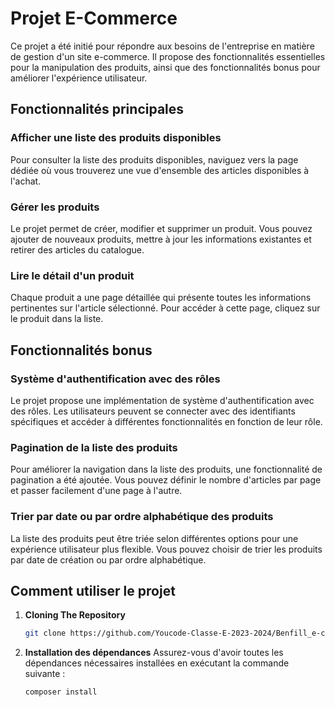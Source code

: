 # Projet E-Commerce

Ce projet a été initié pour répondre aux besoins de l'entreprise en matière de gestion d'un site e-commerce. Il propose des fonctionnalités essentielles pour la manipulation des produits, ainsi que des fonctionnalités bonus pour améliorer l'expérience utilisateur.

## Fonctionnalités principales

### Afficher une liste des produits disponibles

Pour consulter la liste des produits disponibles, naviguez vers la page dédiée où vous trouverez une vue d'ensemble des articles disponibles à l'achat.

### Gérer les produits

Le projet permet de créer, modifier et supprimer un produit. Vous pouvez ajouter de nouveaux produits, mettre à jour les informations existantes et retirer des articles du catalogue.

### Lire le détail d'un produit

Chaque produit a une page détaillée qui présente toutes les informations pertinentes sur l'article sélectionné. Pour accéder à cette page, cliquez sur le produit dans la liste.

## Fonctionnalités bonus

### Système d'authentification avec des rôles

Le projet propose une implémentation de système d'authentification avec des rôles. Les utilisateurs peuvent se connecter avec des identifiants spécifiques et accéder à différentes fonctionnalités en fonction de leur rôle.

### Pagination de la liste des produits

Pour améliorer la navigation dans la liste des produits, une fonctionnalité de pagination a été ajoutée. Vous pouvez définir le nombre d'articles par page et passer facilement d'une page à l'autre.

### Trier par date ou par ordre alphabétique des produits

La liste des produits peut être triée selon différentes options pour une expérience utilisateur plus flexible. Vous pouvez choisir de trier les produits par date de création ou par ordre alphabétique.

## Comment utiliser le projet

1. **Cloning The Repository**
    ```bash
   git clone https://github.com/Youcode-Classe-E-2023-2024/Benfill_e-commerce

2. **Installation des dépendances**
   Assurez-vous d'avoir toutes les dépendances nécessaires installées en exécutant la commande suivante :
   ```bash
   composer install
